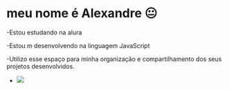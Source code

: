 # meu nome é Alexandre 😐

-Estou estudando na alura

-Estou m desenvolvendo na linguagem JavaScript

-Utilizo esse espaço para minha organização e compartilhamento dos seus projetos desenvolvidos.

- ![](https://media1.tenor.com/m/_ha2H2_hlhEAAAAC/wazowski-mike.gif)
